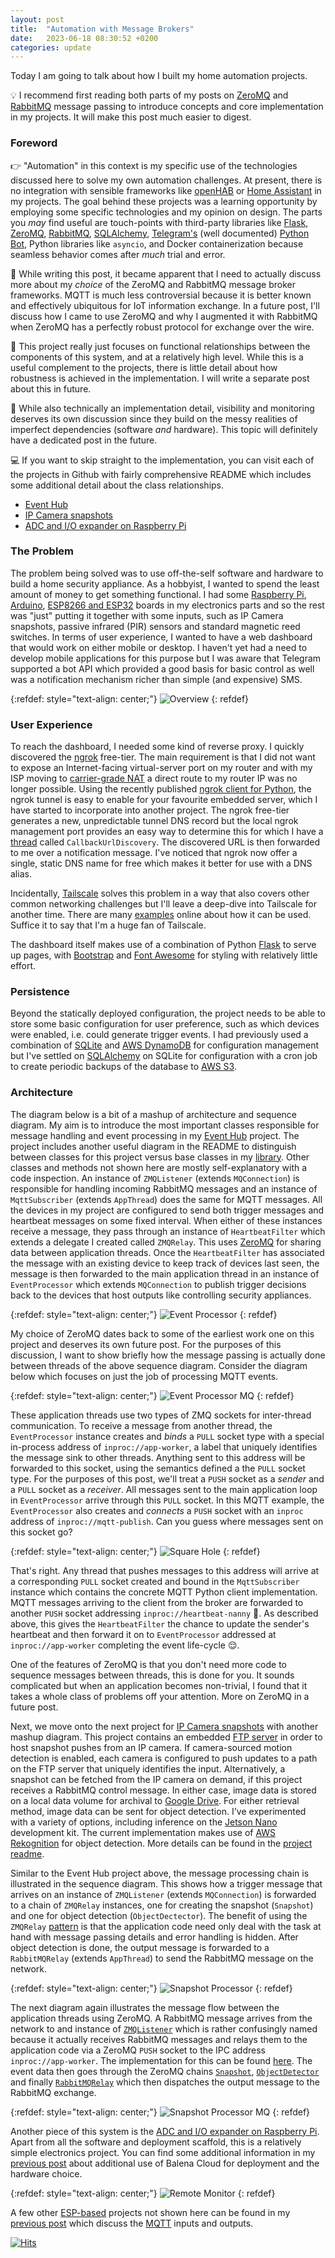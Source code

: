```yaml
---
layout: post
title:  "Automation with Message Brokers"
date:   2023-06-18 08:30:52 +0200
categories: update
---
```

Today I am going to talk about how I built my home automation projects.

:bulb: I recommend first reading both parts of my posts on [ZeroMQ][zmq-blog-url] and [RabbitMQ][rabbitmq-blog-url] message passing to introduce concepts and core implementation in my projects. It will make this post much easier to digest.

### Foreword

:point_right: "Automation" in this context is my specific use of the technologies discussed here to solve my own automation challenges. At present, there is no integration with sensible frameworks like [openHAB][oh-url] or [Home Assistant][ha-url] in my projects. The goal behind these projects was a learning opportunity by employing some specific technologies and my opinion on design. The parts you *may* find useful are touch-points with third-party libraries like [Flask][flask-url], [ZeroMQ][zmq-url], [RabbitMQ][rabbit-url], [SQLAlchemy][sqlalchemy-url], [Telegram's][telegram-url] (well documented) [Python Bot][telegram-bot-url], Python libraries like `asyncio`, and Docker containerization because seamless behavior comes after *much* trial and error.

:incoming_envelope:	While writing this post, it became apparent that I need to actually discuss more about my *choice* of the ZeroMQ and RabbitMQ message broker frameworks. MQTT is much less controversial because it is better known and effectively ubiquitous for IoT information exchange. In a future post, I'll discuss how I came to use ZeroMQ and why I augmented it with RabbitMQ when ZeroMQ has a perfectly robust protocol for exchange over the wire.

:nut_and_bolt: This project really just focuses on functional relationships between the components of this system, and at a relatively high level. While this is a useful complement to the projects, there is little detail about how robustness is achieved in the implementation. I will write a separate post about this in future.

:rotating_light: While also technically an implementation detail, visibility and monitoring deserves its own discussion since they build on the messy realities of imperfect dependencies (software *and* hardware). This topic will definitely have a dedicated post in the future.

:computer: If you want to skip straight to the implementation, you can visit each of the projects in Github with fairly comprehensive README which includes some additional detail about the class relationships.

* [Event Hub][event-processor-url]
* [IP Camera snapshots][snapshot-processor-url]
* [ADC and I/O expander on Raspberry Pi][remote-monitor-url]

### The Problem

The problem being solved was to use off-the-self software and hardware to build a home security appliance. As a hobbyist, I wanted to spend the least amount of money to get something functional. I had some [Raspberry Pi][rpi-url], [Arduino][arduino-url], [ESP8266 and ESP32][esp-url] boards in my electronics parts and so the rest was "just" putting it together with some inputs, such as IP Camera snapshots, passive infrared (PIR) sensors and standard magnetic reed switches. In terms of user experience, I wanted to have a web dashboard that would work on either mobile or desktop. I haven't yet had a need to develop mobile applications for this purpose but I was aware that Telegram supported a bot API which provided a good basis for basic control as well was a notification mechanism richer than simple (and expensive) SMS.

{:refdef: style="text-align: center;"}
![Overview](/assets/blog/automation/automation_overview.png)
{: refdef}

### User Experience

To reach the dashboard, I needed some kind of reverse proxy. I quickly discovered the [ngrok][ngrok-url] free-tier. The main requirement is that I did not want to expose an Internet-facing virtual-server port on my router and with my ISP moving to [carrier-grade NAT](https://en.wikipedia.org/wiki/Carrier-grade_NAT) a direct route to my router IP was no longer possible. Using the recently published [ngrok client for Python][ngrok-python-url], the ngrok tunnel is easy to enable for your favourite embedded server, which I have started to incorporate into another project. The ngrok free-tier generates a new, unpredictable tunnel DNS record but the local ngrok management port provides an easy way to determine this for which I have a [thread](https://github.com/tailucas/event-processor/blob/bcca7e27c238cb783abf2102a339e2efcc11a7c8/app/__main__.py#L1868-L1882) called `CallbackUrlDiscovery`. The discovered URL is then forwarded to me over a notification message. I've noticed that ngrok now offer a single, static DNS name for free which makes it better for use with a DNS alias.

Incidentally, [Tailscale][tailscale-url] solves this problem in a way that also covers other common networking challenges but I'll leave a deep-dive into Tailscale for another time. There are many [examples](https://duckduckgo.com/?va=v&t=ha&q=tailscale&ia=images) online about how it can be used. Suffice it to say that I'm a huge fan of Tailscale.

The dashboard itself makes use of a combination of Python [Flask][flask-url] to serve up pages, with [Bootstrap][bootstrap-url] and [Font Awesome][fontawesome-url] for styling with relatively little effort.

### Persistence

Beyond the statically deployed configuration, the project needs to be able to store some basic configuration for user preference, such as which devices were enabled, i.e. could generate trigger events. I had previously used a combination of [SQLite][sqlite-url] and [AWS DynamoDB][aws-url] for configuration management but I've settled on [SQLAlchemy][sqlalchemy-url] on SQLite for configuration with a cron job to create periodic backups of the database to [AWS S3][aws-url].

### Architecture

The diagram below is a bit of a mashup of architecture and sequence diagram. My aim is to introduce the most important classes responsible for message handling and event processing in my [Event Hub][event-processor-url] project. The project includes another useful diagram in the README to distinguish between classes for this project versus base classes in my [library][pylib-url]. Other classes and methods not shown here are mostly self-explanatory with a code inspection. An instance of `ZMQListener` (extends `MQConnection`) is responsible for handling incoming RabbitMQ messages and an instance of `MqttSubscriber` (extends `AppThread`) does the same for MQTT messages. All the devices in my project are configured to send both trigger messages and heartbeat messages on some fixed interval. When either of these instances receive a message, they pass through an instance of `HeartbeatFilter` which extends a delegate I created called `ZMQRelay`. This uses [ZeroMQ][zmq-url] for sharing data between application threads. Once the `HeartbeatFilter` has associated the message with an existing device to keep track of devices last seen, the message is then forwarded to the main application thread in an instance of `EventProcessor` which extends `MQConnection` to publish trigger decisions back to the devices that host outputs like controlling security appliances.

{:refdef: style="text-align: center;"}
![Event Processor](/assets/blog/automation/automation_event-processor.png)
{: refdef}

My choice of ZeroMQ dates back to some of the earliest work one on this project and deserves its own future post. For the purposes of this discussion, I want to show briefly how the message passing is actually done between threads of the above sequence diagram. Consider the diagram below which focuses on just the job of processing MQTT events.

{:refdef: style="text-align: center;"}
![Event Processor MQ](/assets/event-processor/event-processor_zmq_sockets.png)
{: refdef}

These application threads use two types of ZMQ sockets for inter-thread communication. To receive a message from another thread, the `EventProcessor` instance creates and *binds* a `PULL` socket type with a special in-process address of `inproc://app-worker`, a label that uniquely identifies the message sink to other threads. Anything sent to this address will be forwarded to this socket, using the semantics defined a the `PULL` socket type. For the purposes of this post, we'll treat a `PUSH` socket as a *sender* and a `PULL` socket as a *receiver*. All messages sent to the main application loop in `EventProcessor` arrive through this `PULL` socket. In this MQTT example, the `EventProcessor` also creates and *connects* a `PUSH` socket with an `inproc` address of `inproc://mqtt-publish`. Can you guess where messages sent on this socket go?

{:refdef: style="text-align: center;"}
![Square Hole](https://i.ytimg.com/vi/Yh6TFAwX-QA/hqdefault.jpg)
{: refdef}

That's right. Any thread that pushes messages to this address will arrive at a corresponding `PULL` socket created and bound in the `MqttSubscriber` instance which contains the concrete MQTT Python client implementation. MQTT messages arriving to the client from the broker are forwarded to another `PUSH` socket addressing `inproc://heartbeat-nanny` :thinking:. As described above, this gives the `HeartbeatFilter` the chance to update the sender's heartbeat and then forward it on to `EventProcessor` addressed at `inproc://app-worker` completing the event life-cycle :relieved:.

One of the features of ZeroMQ is that you don't need more code to sequence messages between threads, this is done for you. It sounds complicated but when an application becomes non-trivial, I found that it takes a whole class of problems off your attention. More on ZeroMQ in a future post.

Next, we move onto the next project for [IP Camera snapshots][snapshot-processor-url] with another mashup diagram. This project contains an embedded [FTP server](https://github.com/tailucas/snapshot-processor/blob/84394fbbcdb9402696720b1c6bf67586d77dcdd1/app/__main__.py#L839) in order to host snapshot pushes from an IP camera. If camera-sourced motion detection is enabled, each camera is configured to push updates to a path on the FTP server that uniquely identifies the input. Alternatively, a snapshot can be fetched from the IP camera on demand, if this project receives a RabbitMQ control message. In either case, image data is stored on a local data volume for archival to [Google Drive](https://github.com/tailucas/snapshot-processor/blob/84394fbbcdb9402696720b1c6bf67586d77dcdd1/app/__main__.py#L402). For either retrieval method, image data can be sent for object detection. I've experimented with a variety of options, including inference on the [Jetson Nano][jetson-url] development kit. The current implementation makes use of [AWS Rekognition][rekognition-url] for object detection. More details can be found in the [project readme][snapshot-processor-url].

Similar to the Event Hub project above, the message processing chain is illustrated in the sequence diagram. This shows how a trigger message that arrives on an instance of `ZMQListener` (extends `MQConnection`) is forwarded to a chain of `ZMQRelay` instances, one for creating the snapshot (`Snapshot`) and one for object detection (`ObjectDectector`). The benefit of using the `ZMQRelay` [pattern](https://github.com/tailucas/pylib/blob/ac05d39592c2264143ec4a37fe76b7e0369515bd/pylib/app.py#L26) is that the application code need only deal with the task at hand with message passing details and error handling is hidden. After object detection is done, the output message is forwarded to a `RabbitMQRelay` (extends `AppThread`) to send the RabbitMQ message on the network.

{:refdef: style="text-align: center;"}
![Snapshot Processor](/assets/blog/automation/automation_snapshot-processor.png)
{: refdef}

The next diagram again illustrates the message flow between the application threads using ZeroMQ. A RabbitMQ message arrives from the network to and instance of [`ZMQListener`](https://github.com/tailucas/snapshot-processor/blob/84394fbbcdb9402696720b1c6bf67586d77dcdd1/app/__main__.py#L896-L901) which is rather confusingly named because it actually receives RabbitMQ messages and relays them to the application code via a ZeroMQ `PUSH` socket to the IPC address `inproc://app-worker`. The implementation for this can be found [here](https://github.com/tailucas/pylib/blob/ac05d39592c2264143ec4a37fe76b7e0369515bd/pylib/rabbit.py#L140). The event data then goes through the ZeroMQ chains [`Snapshot`](https://github.com/tailucas/snapshot-processor/blob/84394fbbcdb9402696720b1c6bf67586d77dcdd1/app/__main__.py#L230), [`ObjectDetector`](https://github.com/tailucas/snapshot-processor/blob/84394fbbcdb9402696720b1c6bf67586d77dcdd1/app/__main__.py#L752) and finally [`RabbitMQRelay`](https://github.com/tailucas/snapshot-processor/blob/84394fbbcdb9402696720b1c6bf67586d77dcdd1/app/__main__.py#L904-L909) which then dispatches the output message to the RabbitMQ exchange.

{:refdef: style="text-align: center;"}
![Snapshot Processor MQ](/assets/snapshot-processor/snapshot-processor_zmq-sockets.png)
{: refdef}

Another piece of this system is the [ADC and I/O expander on Raspberry Pi][remote-monitor-url]. Apart from all the software and deployment scaffold, this is a relatively simple electronics project. You can find some additional information in my [previous post][balena-blog-url] about additional use of Balena Cloud for deployment and the hardware choice.

{:refdef: style="text-align: center;"}
![Remote Monitor](/assets/blog/automation/automation_remote-monitor.png)
{: refdef}

A few other [ESP-based][esp-url] projects not shown here can be found in my [previous post][mongoose-blog-url] which discuss the [MQTT][mqtt-url] inputs and outputs.

[zmq-blog-url]: https://tailucas.github.io/update/2023/06/25/message-brokers-zmq.html
[rabbitmq-blog-url]: https://tailucas.github.io/update/2023/06/30/message-brokers-rabbitmq.html
[balena-blog-url]: https://tailucas.github.io/update/2023/06/11/iot-with-balena-cloud.html
[mongoose-blog-url]: https://tailucas.github.io/update/2023/06/07/iot-with-mongoose-os.html
[event-processor-url]: https://github.com/tailucas/event-processor
[snapshot-processor-url]: https://github.com/tailucas/snapshot-processor
[remote-monitor-url]: https://github.com/tailucas/remote-monitor
[pylib-url]: https://github.com/tailucas/pylib

[1p-url]: https://developer.1password.com/docs/connect/
[arduino-url]: https://docs.arduino.cc/hardware/uno-rev3
[aws-url]: https://aws.amazon.com/
[bootstrap-url]: https://getbootstrap.com/
[cronitor-url]: https://cronitor.io/
[docker-url]: https://www.docker.com/
[esp-url]: https://www.espressif.com/
[fontawesome-url]: https://fontawesome.com/
[healthchecks-url]: https://healthchecks.io/
[ha-url]: https://www.home-assistant.io/
[influxdb-url]: https://www.influxdata.com/
[jetson-url]: https://www.nvidia.com/en-us/autonomous-machines/embedded-systems/jetson-nano/
[mdash-url]: https://mdash.net/home/
[mqtt-url]: https://mqtt.org/
[ngrok-url]: https://ngrok.com/
[ngrok-python-url]: https://github.com/ngrok/ngrok-python/tree/main
[oh-url]: https://www.openhab.org/docs/
[poetry-url]: https://python-poetry.org/
[python-url]: https://www.python.org/
[flask-url]: https://flask.palletsprojects.com/
[rabbit-url]: https://www.rabbitmq.com/
[rekognition-url]: https://aws.amazon.com/rekognition/
[rpi-url]: https://www.raspberrypi.org/
[sentry-url]: https://sentry.io/for/python/
[sqlalchemy-url]: https://www.sqlalchemy.org/
[sqlite-url]: https://www.sqlite.org/
[tailscale-url]: https://tailscale.com/
[telegram-url]: https://telegram.org/
[telegram-bot-url]: https://docs.python-telegram-bot.org/en/stable/
[zmq-url]: https://zeromq.org/

[![Hits](https://hits.seeyoufarm.com/api/count/incr/badge.svg?url=https%3A%2F%2Ftailucas.github.io%2Fupdate%2F2023%2F06%2F18%2Fhome-automation.html&count_bg=%23FF9900&title_bg=%23555555&icon=&icon_color=%23E7E7E7&title=visits&edge_flat=false)](https://hits.seeyoufarm.com)